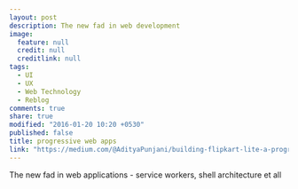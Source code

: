 ```yaml
---
layout: post
description: The new fad in web development
image: 
  feature: null
  credit: null
  creditlink: null
tags: 
  - UI
  - UX
  - Web Technology
  - Reblog
comments: true
share: true
modified: "2016-01-20 10:20 +0530"
published: false
title: progressive web apps
link: "https://medium.com/@AdityaPunjani/building-flipkart-lite-a-progressive-web-app-2c211e641883#.x63hmvgiw"
---
```


The new fad in web applications - service workers, shell architecture et all
